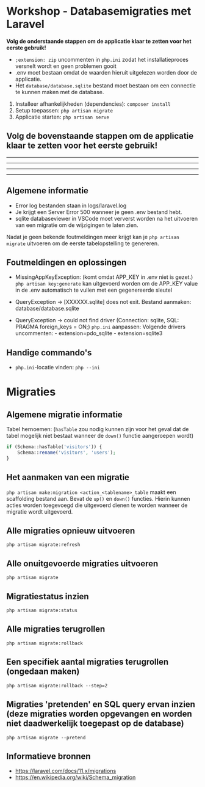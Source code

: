 # Workshop - Databasemigraties met Laravel
**Volg de onderstaande stappen om de applicatie klaar te zetten voor het eerste gebruik!**

- `;extension: zip` uncommenten in `php.ini` zodat het installatieproces versnelt wordt en geen problemen gooit
- .env moet bestaan omdat de waarden hieruit uitgelezen worden door de applicatie.
- Het `database/database.sqlite` bestand moet bestaan om een connectie te kunnen maken met de database.

1. Installeer afhankelijkheden (dependencies): `composer install`
2. Setup toepassen: `php artisan migrate`
3. Applicatie starten: `php artisan serve`

Volg de bovenstaande stappen om de applicatie klaar te zetten voor het eerste gebruik!
---
---
---
---
---

## Algemene informatie
- Error log bestanden staan in logs/laravel.log
- Je krijgt een Server Error 500 wanneer je geen .env bestand hebt.
- sqlite databaseviewer in VSCode moet ververst worden na het uitvoeren van een migratie om de wijzigingen te laten zien.

Nadat je geen bekende foutmeldingen meer krijgt kan je `php artisan migrate` uitvoeren om de eerste tabelopstelling te genereren.

## Foutmeldingen en oplossingen
-  MissingAppKeyException: (komt omdat APP_KEY in .env niet is gezet.)
    `php artisan key:generate` kan uitgevoerd worden om de APP_KEY value in de .env automatisch te vullen met een gegenereerde sleutel

- QueryException -> [XXXXXX.sqlite] does not exit.
    Bestand aanmaken: database/database.sqlite

- QueryException -> could not find driver (Connection: sqlite, SQL: PRAGMA foreign_keys = ON;)
    `php.ini` aanpassen: Volgende drivers uncommenten:
        - extension=pdo_sqlite
        - extension=sqlite3

## Handige commando's
- `php.ini`-locatie vinden:
    `php --ini`

# Migraties
## Algemene migratie informatie
Tabel hernoemen: (`hasTable` zou nodig kunnen zijn voor het geval dat de tabel mogelijk niet bestaat wanneer de `down()` functie aangeroepen wordt)
```php
if (Schema::hasTable('visitors')) {
    Schema::rename('visitors', 'users');
}
```

## Het aanmaken van een migratie
`php artisan make:migration <action_<tablename>_table` maakt een scaffolding bestand aan.
Bevat de `up()` en `down()` functies. Hierin kunnen acties worden toegevoegd die uitgevoerd dienen te worden wanneer de migratie wordt uitgevoerd.

## Alle migraties opnieuw uitvoeren
`php artisan migrate:refresh`

## Alle onuitgevoerde migraties uitvoeren
`php artisan migrate`

## Migratiestatus inzien
`php artisan migrate:status`

## Alle migraties terugrollen
`php artisan migrate:rollback`

## Een specifiek aantal migraties terugrollen (ongedaan maken)
`php artisan migrate:rollback --step=2`

## Migraties 'pretenden' en SQL query ervan inzien (deze migraties worden opgevangen en worden niet daadwerkelijk toegepast op de database)
`php artisan migrate --pretend`

## Informatieve bronnen
- https://laravel.com/docs/11.x/migrations
- https://en.wikipedia.org/wiki/Schema_migration
